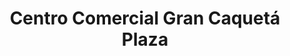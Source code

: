 ---
title: "Centro Comercial Gran Caquetá Plaza"
url: /san-martin-de-porres/centro-comercial-gran-caqueta-plaza/
shop: centro comercial
---